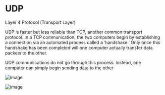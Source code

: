 # UDP

Layer 4 Protocol (Transport Layer)

UDP is faster but less reliable than TCP, another common transport protocol. In a TCP communication, the two computers begin by establishing a connection via an automated process called a ‘handshake.’ Only once this handshake has been completed will one computer actually transfer data packets to the other.

UDP communications do not go through this process. Instead, one computer can simply begin sending data to the other

![image](https://user-images.githubusercontent.com/7610065/158237320-f0a636d1-cfe2-4279-8523-aa75de23d701.png)

![image](https://user-images.githubusercontent.com/7610065/158436503-d89c8adf-930b-42e7-ac2e-0e1d20d94f82.png)
